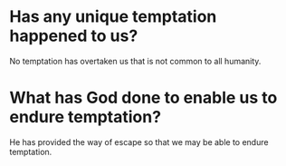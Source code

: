 # Has any unique temptation happened to us?

No temptation has overtaken us that is not common to all humanity.

# What has God done to enable us to endure temptation?

He has provided the way of escape so that we may be able to endure temptation.
